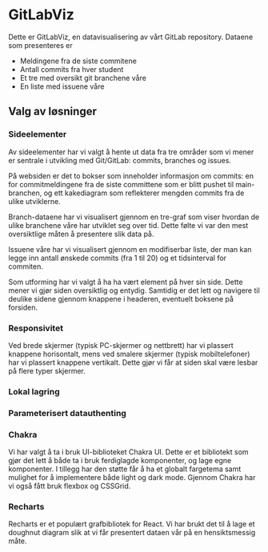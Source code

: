 # GitLabViz

Dette er GitLabViz, en datavisualisering av vårt GitLab repository. Dataene som presenteres er

-   Meldingene fra de siste commitene
-   Antall commits fra hver student
-   Et tre med oversikt git branchene våre
-   En liste med issuene våre

## Valg av løsninger

### Sideelementer

Av sideelementer har vi valgt å hente ut data fra tre områder som vi mener er sentrale i utvikling med Git/GitLab: commits, branches og issues.

På websiden er det to bokser som inneholder informasjon om commits: en for commitmeldingene fra de siste committene som er blitt pushet til main-branchen, og ett kakediagram som reflekterer mengden commits fra de ulike utviklerne.

Branch-dataene har vi visualisert gjennom en tre-graf som viser hvordan de ulike branchene våre har utviklet seg over tid. Dette følte vi var den mest oversiktlige måten å presentere slik data på.

Issuene våre har vi visualisert gjennom en modifiserbar liste, der man kan legge inn antall ønskede commits (fra 1 til 20) og et tidsinterval for commiten.

Som utforming har vi valgt å ha ha vært element på hver sin side. Dette mener vi gjør siden oversiktlig og entydig. Samtidig er det lett og navigere til deulike sidene gjennom knappene i headeren, eventuelt boksene på forsiden.

### Responsivitet

Ved brede skjermer (typisk PC-skjermer og nettbrett) har vi plassert knappene horisontalt, mens ved smalere skjermer (typisk mobiltelefoner) har vi plassert knappene vertikalt. Dette gjør vi får at siden skal være lesbar på flere typer skjermer.

### Lokal lagring

### Parameterisert datauthenting

### Chakra

Vi har valgt å ta i bruk UI-biblioteket Chakra UI. Dette er et bibliotekt som gjør det lett å både ta i bruk ferdiglagde komponenter, og lage egne komponenter. I tillegg har den støtte får å ha et globalt fargetema samt mulighet for å implementere både light og dark mode. Gjennom Chakra har vi også fått bruk flexbox og CSSGrid.

### Recharts

Recharts er et populært grafbibliotek for React. Vi har brukt det til å lage et doughnut diagram slik at vi får presentert dataen vår på en hensiktsmessig måte.
